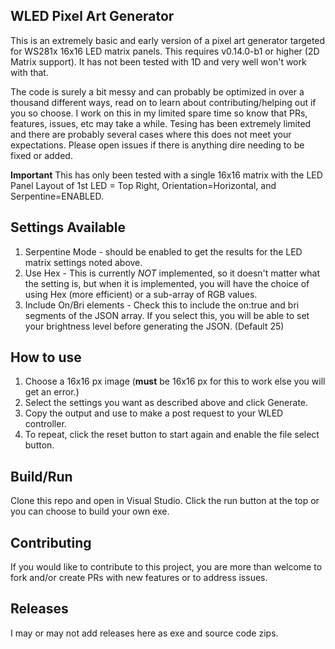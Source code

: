 ﻿## WLED Pixel Art Generator

This is an extremely basic and early version of a pixel art generator targeted for WS281x 16x16 LED matrix panels. This requires v0.14.0-b1 or higher (2D Matrix support). It has not been tested with 1D and very well won't work with that.  
  
The code is surely a bit messy and can probably be optimized in over a thousand different ways, read on to learn about contributing/helping out if you so choose. I work on this in my limited spare time so know that PRs, features, issues, etc may take a while. Tesing has been extremely limited and there are probably several cases where this does not meet your expectations. Please open issues if there is anything dire needing to be fixed or added.

**Important** This has only been tested with a single 16x16 matrix with the LED Panel Layout of 1st LED = Top Right, Orientation=Horizontal, and Serpentine=ENABLED.

## Settings Available
1) Serpentine Mode - should be enabled to get the results for the LED matrix settings noted above.
2) Use Hex - This is currently *NOT* implemented, so it doesn't matter what the setting is, but when it is implemented, you will have the choice of using Hex (more efficient) or a sub-array of RGB values.
3) Include On/Bri elements - Check this to include the on:true and bri segments of the JSON array. If you select this, you will be able to set your brightness level before generating the JSON. (Default 25)

## How to use
1) Choose a 16x16 px image (**must** be 16x16 px for this to work else you will get an error.)
2) Select the settings you want as described above and click Generate.
3) Copy the output and use to make a post request to your WLED controller.
4) To repeat, click the reset button to start again and enable the file select button.

## Build/Run
Clone this repo and open in Visual Studio. Click the run button at the top or you can choose to build your own exe.

## Contributing
If you would like to contribute to this project, you are more than welcome to fork and/or create PRs with new features or to address issues.

## Releases
I may or may not add releases here as exe and source code zips. 